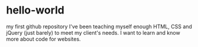 # hello-world
my first github repository
I've been teaching myself enough HTML, CSS and jQuery (just barely) to meet my client's needs. I want to learn and know more about code for websites.

